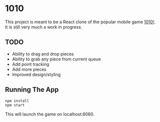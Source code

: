 # 1010

This project is meant to be a React clone of the popular mobile game [1010!](https://1010ga.me/). It is still very much a work in progress.

## TODO

- Ability to drag and drop pieces
- Ability to grab any piece from current queue
- Add point tracking
- Add more pieces
- Improved design/styling

## Running The App

```
npm install
npm start
```

This will launch the game on localhost:8080.
